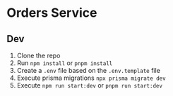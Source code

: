 # Orders Service

## Dev

1. Clone the repo
2. Run `npm install` or `pnpm install`
3. Create a `.env` file based on the `.env.template` file
4. Execute prisma migrations `npx prisma migrate dev`
5. Execute `npm run start:dev` or `pnpm run start:dev`
